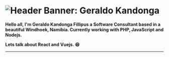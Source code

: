 # ![Header Banner: Geraldo Kandonga](https://i.imgur.com/WyAwHym.png)

**Hello all, I'm  Geraldo Kandonga Fillipus a Software Consultant based in a beautiful Windhoek, Namibia. Currently working with PHP, JavaScript and Nodejs.**

**Lets talk about React and Vuejs. 😆**

---

<br>





<!--

Here are some ideas to get you started:

- 🔭 I’m currently working on ...
- 🌱 I’m currently learning ...
- 👯 I’m looking to collaborate on ...
- 🤔 I’m looking for help with ...
- 💬 Ask me about ...
- 📫 How to reach me: ...
- 😄 Pronouns: ...
- ⚡ Fun fact: ...
-->

